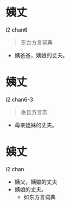 # 姨丈
i2 chan6
> 东台方言词典
- 姨爸爸，姨娘的丈夫。

# 姨丈
i2 chan6-3
> 泰县方言志
- 母亲姐妹的丈夫。

# 姨丈
i2 chan
+ 姨父，姨娘的丈夫
+ 姨娘的丈夫。
  * 如东方言词典
